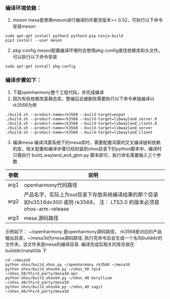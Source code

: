 ### 编译环境依赖：
1. meson
mesa是使用meson进行编译的并要求版本>= 0.52，可执行以下命令安装meson
```
sudo apt-get install python3 python3-pip ninja-build
pip3 install --user meson
```
2. pkg-config
meson配置编译环境时会使用pkg-config查找依赖库和头文件，可以执行以下命令安装
```
sudo apt-get install pkg-config 
```

### 编译步骤如下：
1. 下载openharmony整个工程代码，并完成编译
2. 因为有些依赖库是静态库，整编后会被删除需要执行以下命令单独编译以rk3568为例
```
./build.sh --product-name=rk3568 --build-target=expat
./build.sh --product-name=rk3568 --build-target=libwayland_server.0
./build.sh --product-name=rk3568 --build-target=libwayland_client.0
./build.sh --product-name=rk3568 --build-target=libwayland_server
./build.sh --product-name=rk3568 --build-target=libwayland_client
```

3. 编译mesa
编译鸿蒙系统下的mesa库时，需要配置鸿蒙的交叉编译链和依赖的库，相关配置和编译步骤已经封装到ohos目录下的python脚本中，编译时只需执行 build_wayland_and_gbm.py 脚本即可，执行命名需要输入三个参数

|  参数   | 说明  |
|  ----  | ----  |
| arg1   | openharmony代码路径 |
| arg2   | 产品名字，实际上为out目录下存放系统编译结果的那个目录 如hi3516dv300 或则 rk3568， 注： LTS3.0 的版本必须是 ohos-arm-release|
| arg3   | mesa 源码路径 |

示例如下：
~/openharmony  是openharmony源码路径， rk3568是对应的产品输出目录，~/mesa3d为mesa源码路径, 执行完命令后会生成一个名叫builddir的文件夹，该文件夹是mesa的编译目录. 编译完成后相关的库存放在builddir/install/lib 下

```
cd ~/mesa3d
python ohos/build_ohos.py ~/openharmony rk3568 ~/mesa3d
python ohos/build_ohos64.py ~/ohos_50 rpi4 ~/ohos_50/third_party/mesa3d-opc
python ohos/build_ohos64.py ~/ohos_40 beryllium ~/ohos_40/third_party/mesa3d
python ohos/build_ohos64.py ~/ohos_40 sagit ~/ohos_40/third_party/mesa3d

```